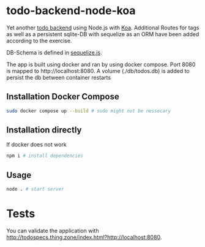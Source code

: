 # todo-backend-node-koa

Yet another [todo backend](http://todobackend.com) using Node.js with [Koa](https://koajs.com/).
Additional Routes for tags as well as a persistent sqlite-DB with sequelize as an ORM have been added according to the exercise.

DB-Schema is defined in [sequelize.js](./sequelize.js).

The app is built using docker and ran by using docker compose. Port 8080 is mapped to http://localhost:8080.
A volume (./db/todos.db) is added to persist the db between container restarts

## Installation Docker Compose

```bash
sudo docker compose up --build # sudo might not be nessecary
```

## Installation directly

If docker does not work

```bash
npm i # install dependencies
```

## Usage

```bash
node . # start server
```

# Tests

You can validate the application with http://todospecs.thing.zone/index.html?http://localhost:8080.
